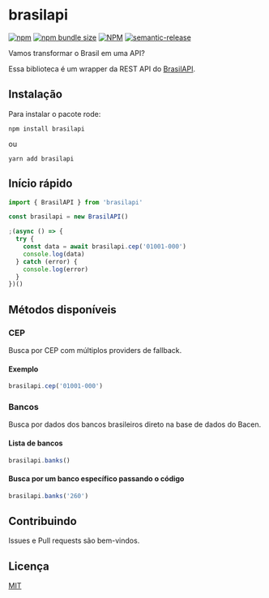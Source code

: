 # brasilapi

[![npm](https://img.shields.io/npm/v/brasilapi)](https://www.npmjs.com/brasilapi)
[![npm bundle size](https://img.shields.io/bundlephobia/minzip/brasilapi)](https://www.npmjs.com/brasilapi)
[![NPM](https://img.shields.io/npm/l/brasilapi)](LICENSE)
[![semantic-release](https://img.shields.io/badge/%20%20%F0%9F%93%A6%F0%9F%9A%80-semantic--release-e10079.svg)](https://github.com/semantic-release/semantic-release)

Vamos transformar o Brasil em uma API?

Essa biblioteca é um wrapper da REST API do [BrasilAPI](https://github.com/BrasilAPI/BrasilAPI).

## Instalação

Para instalar o pacote rode:

```
npm install brasilapi
```

ou

```
yarn add brasilapi
```

## Início rápido

```js
import { BrasilAPI } from 'brasilapi'

const brasilapi = new BrasilAPI()

;(async () => {
  try {
    const data = await brasilapi.cep('01001-000')
    console.log(data)
  } catch (error) {
    console.log(error)
  }
})()
```

## Métodos disponíveis

### CEP

Busca por CEP com múltiplos providers de fallback.

#### Exemplo

```js
brasilapi.cep('01001-000')
```

### Bancos

Busca por dados dos bancos brasileiros direto na base de dados do Bacen.

#### Lista de bancos

```js
brasilapi.banks()
```

#### Busca por um banco específico passando o código

```js
brasilapi.banks('260')
```

## Contribuindo

Issues e Pull requests são bem-vindos.

## Licença

[MIT](https://github.com/rfoel/brasilapi/blob/main/LICENSE)

